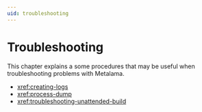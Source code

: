 ```yaml
---
uid: troubleshooting
---
```


# Troubleshooting

This chapter explains a some procedures that may be useful when troubleshooting problems with Metalama.

* <xref:creating-logs>
* <xref:process-dump>
* <xref:troubleshooting-unattended-build>